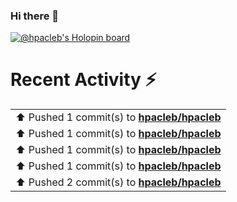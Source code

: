 ### Hi there 👋

[![@hpacleb's Holopin board](https://holopin.me/hpacleb)](https://holopin.io/@hpacleb)
<!--
**hpacleb/hpacleb** is a ✨ _special_ ✨ repository because its `README.md` (this file) appears on your GitHub profile.

Here are some ideas to get you started:

- 🔭 I’m currently working on ...
- 🌱 I’m currently learning ...
- 👯 I’m looking to collaborate on ...
- 🤔 I’m looking for help with ...
- 💬 Ask me about ...
- 📫 How to reach me: ...
- 😄 Pronouns: ...
- ⚡ Fun fact: ...
-->
# Recent Activity :zap:

<table align="center">
  <tbody>
  <!--RECENT_ACTIVITY:start-->
<tr><td align="center">⬆️ Pushed 1 commit(s) to <a href="https://github.com/hpacleb/hpacleb"><b>hpacleb/hpacleb</b></a></td></tr>
<tr><td align="center">⬆️ Pushed 1 commit(s) to <a href="https://github.com/hpacleb/hpacleb"><b>hpacleb/hpacleb</b></a></td></tr>
<tr><td align="center">⬆️ Pushed 1 commit(s) to <a href="https://github.com/hpacleb/hpacleb"><b>hpacleb/hpacleb</b></a></td></tr>
<tr><td align="center">⬆️ Pushed 1 commit(s) to <a href="https://github.com/hpacleb/hpacleb"><b>hpacleb/hpacleb</b></a></td></tr>
<tr><td align="center">⬆️ Pushed 2 commit(s) to <a href="https://github.com/hpacleb/hpacleb"><b>hpacleb/hpacleb</b></a></td></tr>
  <!--RECENT_ACTIVITY:end-->
  </tbody>
</table>